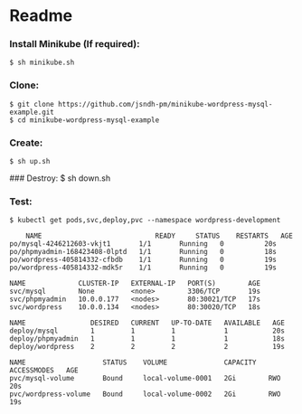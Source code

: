 
# Readme


### Install Minikube (If required):

    $ sh minikube.sh

### Clone:

    $ git clone https://github.com/jsndh-pm/minikube-wordpress-mysql-example.git
    $ cd minikube-wordpress-mysql-example

### Create: 
    $ sh up.sh
    
### Destroy: 
    $ sh down.sh
   
### Test:

    $ kubectl get pods,svc,deploy,pvc --namespace wordpress-development
	
        NAME                            READY     STATUS    RESTARTS   AGE
	po/mysql-4246212603-vkjt1       1/1       Running   0          20s
	po/phpmyadmin-168423408-0lptd   1/1       Running   0          18s
	po/wordpress-405814332-cfbdb    1/1       Running   0          19s
	po/wordpress-405814332-mdk5r    1/1       Running   0          19s
		
	NAME             CLUSTER-IP   EXTERNAL-IP   PORT(S)        AGE
	svc/mysql        None         <none>        3306/TCP       19s
	svc/phpmyadmin   10.0.0.177   <nodes>       80:30021/TCP   17s
	svc/wordpress    10.0.0.134   <nodes>       80:30020/TCP   18s
		
	NAME                DESIRED   CURRENT   UP-TO-DATE   AVAILABLE   AGE
	deploy/mysql        1         1         1            1           20s
	deploy/phpmyadmin   1         1         1            1           18s
	deploy/wordpress    2         2         2            2           19s
		
	NAME                   STATUS    VOLUME              CAPACITY   ACCESSMODES   AGE
	pvc/mysql-volume       Bound     local-volume-0001   2Gi        RWO           20s
	pvc/wordpress-volume   Bound     local-volume-0002   2Gi        RWO           19s    
	    
	 
